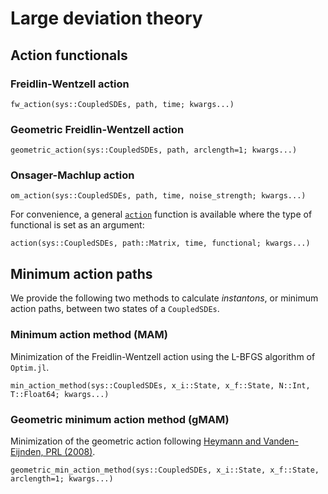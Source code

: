 # Large deviation theory

## Action functionals

### Freidlin-Wentzell action
```@docs
fw_action(sys::CoupledSDEs, path, time; kwargs...)
```

### Geometric Freidlin-Wentzell action
```@docs
geometric_action(sys::CoupledSDEs, path, arclength=1; kwargs...)
```

### Onsager-Machlup action
```@docs
om_action(sys::CoupledSDEs, path, time, noise_strength; kwargs...)
```

For convenience, a general [`action`](@ref) function is available where the type of functional is set as an argument:

```@docs
action(sys::CoupledSDEs, path::Matrix, time, functional; kwargs...)
```

## Minimum action paths
We provide the following two methods to calculate *instantons*, or minimum action paths,
between two states of a `CoupledSDEs`.

### Minimum action method (MAM)
Minimization of the Freidlin-Wentzell action using the L-BFGS algorithm of `Optim.jl`.

```@docs
min_action_method(sys::CoupledSDEs, x_i::State, x_f::State, N::Int, T::Float64; kwargs...)
```

### Geometric minimum action method (gMAM)
Minimization of the geometric action following
[Heymann and Vanden-Eijnden, PRL (2008)](https://link.aps.org/doi/10.1103/PhysRevLett.100.140601).

```@docs
geometric_min_action_method(sys::CoupledSDEs, x_i::State, x_f::State, arclength=1; kwargs...)
```